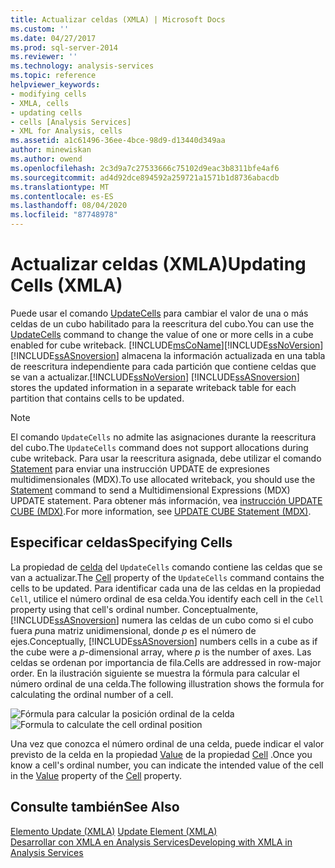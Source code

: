 ```yaml
---
title: Actualizar celdas (XMLA) | Microsoft Docs
ms.custom: ''
ms.date: 04/27/2017
ms.prod: sql-server-2014
ms.reviewer: ''
ms.technology: analysis-services
ms.topic: reference
helpviewer_keywords:
- modifying cells
- XMLA, cells
- updating cells
- cells [Analysis Services]
- XML for Analysis, cells
ms.assetid: a1c61496-36ee-4bce-98d9-d13440d349aa
author: minewiskan
ms.author: owend
ms.openlocfilehash: 2c3d9a7c27533666c75102d9eac3b8311bfe4af6
ms.sourcegitcommit: ad4d92dce894592a259721a1571b1d8736abacdb
ms.translationtype: MT
ms.contentlocale: es-ES
ms.lasthandoff: 08/04/2020
ms.locfileid: "87748978"
---
```

# <a name="updating-cells-xmla"></a><span data-ttu-id="c896b-102">Actualizar celdas (XMLA)</span><span class="sxs-lookup"><span data-stu-id="c896b-102">Updating Cells (XMLA)</span></span>
  <span data-ttu-id="c896b-103">Puede usar el comando [UpdateCells](https://docs.microsoft.com/bi-reference/xmla/xml-elements-commands/updatecells-element-xmla) para cambiar el valor de una o más celdas de un cubo habilitado para la reescritura del cubo.</span><span class="sxs-lookup"><span data-stu-id="c896b-103">You can use the [UpdateCells](https://docs.microsoft.com/bi-reference/xmla/xml-elements-commands/updatecells-element-xmla) command to change the value of one or more cells in a cube enabled for cube writeback.</span></span> [!INCLUDE[msCoName](../../includes/msconame-md.md)]<span data-ttu-id="c896b-104">[!INCLUDE[ssNoVersion](../../includes/ssnoversion-md.md)] [!INCLUDE[ssASnoversion](../../includes/ssasnoversion-md.md)] almacena la información actualizada en una tabla de reescritura independiente para cada partición que contiene celdas que se van a actualizar.</span><span class="sxs-lookup"><span data-stu-id="c896b-104">[!INCLUDE[ssNoVersion](../../includes/ssnoversion-md.md)] [!INCLUDE[ssASnoversion](../../includes/ssasnoversion-md.md)] stores the updated information in a separate writeback table for each partition that contains cells to be updated.</span></span>  
  
> [!NOTE]  
>  <span data-ttu-id="c896b-105">El comando `UpdateCells` no admite las asignaciones durante la reescritura del cubo.</span><span class="sxs-lookup"><span data-stu-id="c896b-105">The `UpdateCells` command does not support allocations during cube writeback.</span></span> <span data-ttu-id="c896b-106">Para usar la reescritura asignada, debe utilizar el comando [Statement](https://docs.microsoft.com/bi-reference/xmla/xml-elements-commands/statement-element-xmla) para enviar una instrucción UPDATE de expresiones multidimensionales (MDX).</span><span class="sxs-lookup"><span data-stu-id="c896b-106">To use allocated writeback, you should use the [Statement](https://docs.microsoft.com/bi-reference/xmla/xml-elements-commands/statement-element-xmla) command to send a Multidimensional Expressions (MDX) UPDATE statement.</span></span> <span data-ttu-id="c896b-107">Para obtener más información, vea [instrucción UPDATE CUBE &#40;MDX&#41;](/sql/mdx/mdx-data-manipulation-update-cube).</span><span class="sxs-lookup"><span data-stu-id="c896b-107">For more information, see [UPDATE CUBE Statement &#40;MDX&#41;](/sql/mdx/mdx-data-manipulation-update-cube).</span></span>  
  
## <a name="specifying-cells"></a><span data-ttu-id="c896b-108">Especificar celdas</span><span class="sxs-lookup"><span data-stu-id="c896b-108">Specifying Cells</span></span>  
 <span data-ttu-id="c896b-109">La propiedad de [celda](https://docs.microsoft.com/bi-reference/xmla/xml-elements-properties/cell-element-xmla) del `UpdateCells` comando contiene las celdas que se van a actualizar.</span><span class="sxs-lookup"><span data-stu-id="c896b-109">The [Cell](https://docs.microsoft.com/bi-reference/xmla/xml-elements-properties/cell-element-xmla) property of the `UpdateCells` command contains the cells to be updated.</span></span> <span data-ttu-id="c896b-110">Para identificar cada una de las celdas en la propiedad `Cell`, utilice el número ordinal de esa celda.</span><span class="sxs-lookup"><span data-stu-id="c896b-110">You identify each cell in the `Cell` property using that cell's ordinal number.</span></span> <span data-ttu-id="c896b-111">Conceptualmente, [!INCLUDE[ssASnoversion](../../includes/ssasnoversion-md.md)] numera las celdas de un cubo como si el cubo fuera *p*una matriz unidimensional, donde *p* es el número de ejes.</span><span class="sxs-lookup"><span data-stu-id="c896b-111">Conceptually, [!INCLUDE[ssASnoversion](../../includes/ssasnoversion-md.md)] numbers cells in a cube as if the cube were a *p*-dimensional array, where *p* is the number of axes.</span></span> <span data-ttu-id="c896b-112">Las celdas se ordenan por importancia de fila.</span><span class="sxs-lookup"><span data-stu-id="c896b-112">Cells are addressed in row-major order.</span></span> <span data-ttu-id="c896b-113">En la ilustración siguiente se muestra la fórmula para calcular el número ordinal de una celda.</span><span class="sxs-lookup"><span data-stu-id="c896b-113">The following illustration shows the formula for calculating the ordinal number of a cell.</span></span>  
  
 <span data-ttu-id="c896b-114">![Fórmula para calcular la posición ordinal de la celda](../../analysis-services/dev-guide/media/cellordinalformula.gif "Fórmula para calcular la posición ordinal de la celda")</span><span class="sxs-lookup"><span data-stu-id="c896b-114">![Formula to calculate the cell ordinal position](../../analysis-services/dev-guide/media/cellordinalformula.gif "Formula to calculate the cell ordinal position")</span></span>  
  
 <span data-ttu-id="c896b-115">Una vez que conozca el número ordinal de una celda, puede indicar el valor previsto de la celda en la propiedad [Value](https://docs.microsoft.com/bi-reference/xmla/xml-elements-properties/value-element-xmla) de la propiedad [Cell](https://docs.microsoft.com/bi-reference/xmla/xml-elements-properties/cell-element-xmla) .</span><span class="sxs-lookup"><span data-stu-id="c896b-115">Once you know a cell's ordinal number, you can indicate the intended value of the cell in the [Value](https://docs.microsoft.com/bi-reference/xmla/xml-elements-properties/value-element-xmla) property of the [Cell](https://docs.microsoft.com/bi-reference/xmla/xml-elements-properties/cell-element-xmla) property.</span></span>  
  
## <a name="see-also"></a><span data-ttu-id="c896b-116">Consulte también</span><span class="sxs-lookup"><span data-stu-id="c896b-116">See Also</span></span>  
 <span data-ttu-id="c896b-117">[Elemento Update &#40;XMLA&#41;](https://docs.microsoft.com/bi-reference/xmla/xml-elements-commands/update-element-xmla) </span><span class="sxs-lookup"><span data-stu-id="c896b-117">[Update Element &#40;XMLA&#41;](https://docs.microsoft.com/bi-reference/xmla/xml-elements-commands/update-element-xmla) </span></span>  
 [<span data-ttu-id="c896b-118">Desarrollar con XMLA en Analysis Services</span><span class="sxs-lookup"><span data-stu-id="c896b-118">Developing with XMLA in Analysis Services</span></span>](../multidimensional-models-scripting-language-assl-xmla/developing-with-xmla-in-analysis-services.md)  
  
  
